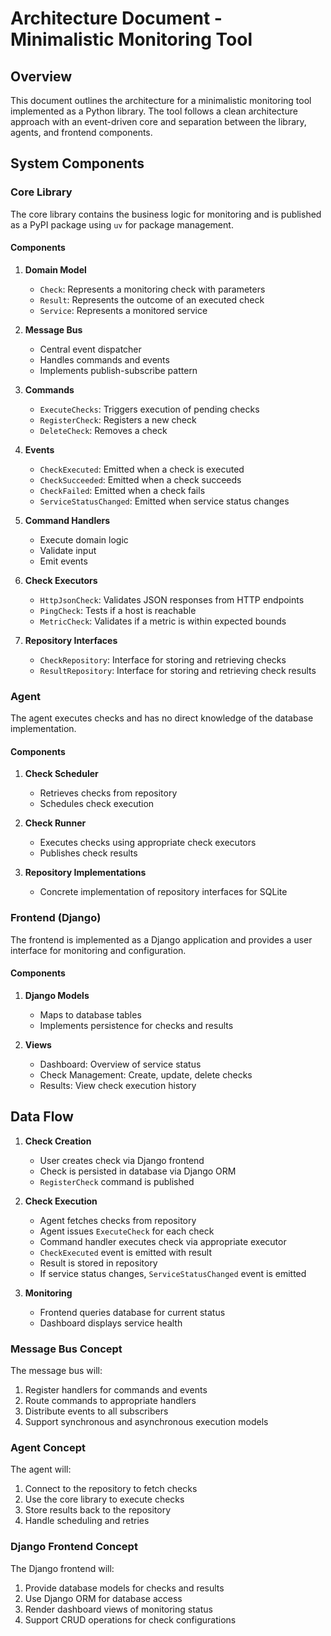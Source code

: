 # Architecture Document - Minimalistic Monitoring Tool

## Overview

This document outlines the architecture for a minimalistic monitoring tool implemented as a Python library. The tool follows a clean architecture approach with an event-driven core and separation between the library, agents, and frontend components.

## System Components

### Core Library

The core library contains the business logic for monitoring and is published as a PyPI package using `uv` for package management.

#### Components

1. **Domain Model**
   - `Check`: Represents a monitoring check with parameters
   - `Result`: Represents the outcome of an executed check
   - `Service`: Represents a monitored service

2. **Message Bus**
   - Central event dispatcher
   - Handles commands and events
   - Implements publish-subscribe pattern

3. **Commands**
   - `ExecuteChecks`: Triggers execution of pending checks
   - `RegisterCheck`: Registers a new check
   - `DeleteCheck`: Removes a check

4. **Events**
   - `CheckExecuted`: Emitted when a check is executed
   - `CheckSucceeded`: Emitted when a check succeeds
   - `CheckFailed`: Emitted when a check fails
   - `ServiceStatusChanged`: Emitted when service status changes

5. **Command Handlers**
   - Execute domain logic
   - Validate input
   - Emit events

6. **Check Executors**
   - `HttpJsonCheck`: Validates JSON responses from HTTP endpoints
   - `PingCheck`: Tests if a host is reachable
   - `MetricCheck`: Validates if a metric is within expected bounds

7. **Repository Interfaces**
   - `CheckRepository`: Interface for storing and retrieving checks
   - `ResultRepository`: Interface for storing and retrieving check results

### Agent

The agent executes checks and has no direct knowledge of the database implementation.

#### Components

1. **Check Scheduler**
   - Retrieves checks from repository
   - Schedules check execution

2. **Check Runner**
   - Executes checks using appropriate check executors
   - Publishes check results

3. **Repository Implementations**
   - Concrete implementation of repository interfaces for SQLite

### Frontend (Django)

The frontend is implemented as a Django application and provides a user interface for monitoring and configuration.

#### Components

1. **Django Models**
   - Maps to database tables
   - Implements persistence for checks and results

2. **Views**
   - Dashboard: Overview of service status
   - Check Management: Create, update, delete checks
   - Results: View check execution history

## Data Flow

1. **Check Creation**
   - User creates check via Django frontend
   - Check is persisted in database via Django ORM
   - `RegisterCheck` command is published

2. **Check Execution**
   - Agent fetches checks from repository
   - Agent issues `ExecuteCheck` for each check
   - Command handler executes check via appropriate executor
   - `CheckExecuted` event is emitted with result
   - Result is stored in repository
   - If service status changes, `ServiceStatusChanged` event is emitted

3. **Monitoring**
   - Frontend queries database for current status
   - Dashboard displays service health

### Message Bus Concept

The message bus will:
1. Register handlers for commands and events
2. Route commands to appropriate handlers
3. Distribute events to all subscribers
4. Support synchronous and asynchronous execution models

### Agent Concept

The agent will:
1. Connect to the repository to fetch checks
2. Use the core library to execute checks
3. Store results back to the repository
4. Handle scheduling and retries

### Django Frontend Concept

The Django frontend will:
1. Provide database models for checks and results
2. Use Django ORM for database access
3. Render dashboard views of monitoring status
4. Support CRUD operations for check configurations